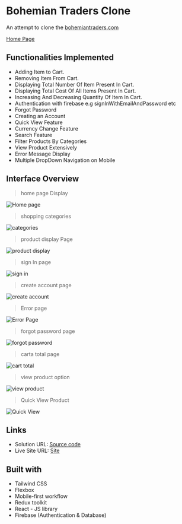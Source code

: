 # Bohemian Traders Clone

An attempt to clone the [bohemiantraders.com](bohemiantraders.com)

[Home Page](./src/assets/project/home-page.png)

## Functionalities Implemented

- Adding Item to Cart.
- Removing Item From Cart.
- Displaying Total Number Of Item Present In Cart.
- Displaying Total Cost Of All Items Present In Cart.
- Increasing And Decreasing Quantity Of Item In Cart.
- Authentication with firebase e.g signInWithEmailAndPassword etc
- Forgot Password
- Creating an Account
- Quick View Feature
- Currency Change Feature
- Search Feature
- Filter Products By Categories
- View Product Extensively
- Error Message Display
- Multiple DropDown Navigation on Mobile

## Interface Overview

> home page Display

![Home page](./src/assets/project/home-page.png)

> shopping categories

![categories](./src/assets/project/home-sections-page.png)

> product display Page

![product display](./src/assets/project/increase-decrease-page.png)

> sign In page

![sign in](./src/assets/project/signin-page.png)

> create account page

![create account](./src/assets/project/create-account-page.png)

> Error page

![Error Page](./src/assets/project/error-page.png)

> forgot password page

![forgot password](/src/assets/project/forgot-password-page.png)

> carta total page

![cart total](./src/assets/project/cart-total-page.png)

> view product option

![view product](./src/assets/project/view-products-home.png)

> Quick View Product

![Quick View](./src/assets/project/quick-view-pop.png)

## Links

- Solution URL: [Source code](https://github.com/jerncomania28/bohemian)
- Live Site URL: [Site](bohemian-clone.netlify.app)

## Built with

- Tailwind CSS
- Flexbox
- Mobile-first workflow
- Redux toolkit
- React - JS library
- Firebase (Authentication & Database)
